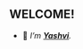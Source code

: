 ## WELCOME!
- 👋 _I’m **[Yashvi](https://github.com/yashV131)**._


<!---
yashV131/yashV131 is a ✨ special ✨ repository because its `README.md` (this file) appears on your GitHub profile.
You can click the Preview link to take a look at your changes.
--->
